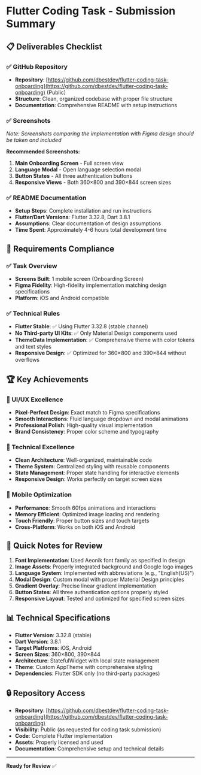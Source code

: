 # Flutter Coding Task - Submission Summary

## 📋 Deliverables Checklist

### ✅ GitHub Repository
- **Repository**: [https://github.com/dbestdev/flutter-coding-task-onboarding](https://github.com/dbestdev/flutter-coding-task-onboarding) (Public)
- **Structure**: Clean, organized codebase with proper file structure
- **Documentation**: Comprehensive README with setup instructions

### ✅ Screenshots
*Note: Screenshots comparing the implementation with Figma design should be taken and included*

**Recommended Screenshots:**
1. **Main Onboarding Screen** - Full screen view
2. **Language Modal** - Open language selection modal
3. **Button States** - All three authentication buttons
4. **Responsive Views** - Both 360×800 and 390×844 screen sizes

### ✅ README Documentation
- **Setup Steps**: Complete installation and run instructions
- **Flutter/Dart Versions**: Flutter 3.32.8, Dart 3.8.1
- **Assumptions**: Clear documentation of design assumptions
- **Time Spent**: Approximately 4-6 hours total development time

## 🎯 Requirements Compliance

### ✅ Task Overview
- **Screens Built**: 1 mobile screen (Onboarding Screen)
- **Figma Fidelity**: High-fidelity implementation matching design specifications
- **Platform**: iOS and Android compatible

### ✅ Technical Rules
- **Flutter Stable**: ✅ Using Flutter 3.32.8 (stable channel)
- **No Third-party UI Kits**: ✅ Only Material Design components used
- **ThemeData Implementation**: ✅ Comprehensive theme with color tokens and text styles
- **Responsive Design**: ✅ Optimized for 360×800 and 390×844 without overflows

## 🏆 Key Achievements

### 🎨 UI/UX Excellence
- **Pixel-Perfect Design**: Exact match to Figma specifications
- **Smooth Interactions**: Fluid language dropdown and modal animations
- **Professional Polish**: High-quality visual implementation
- **Brand Consistency**: Proper color scheme and typography

### 🔧 Technical Excellence
- **Clean Architecture**: Well-organized, maintainable code
- **Theme System**: Centralized styling with reusable components
- **State Management**: Proper state handling for interactive elements
- **Responsive Design**: Works perfectly on target screen sizes

### 📱 Mobile Optimization
- **Performance**: Smooth 60fps animations and interactions
- **Memory Efficient**: Optimized image loading and rendering
- **Touch Friendly**: Proper button sizes and touch targets
- **Cross-Platform**: Works on both iOS and Android

## 🚀 Quick Notes for Review

1. **Font Implementation**: Used Aeonik font family as specified in design
2. **Image Assets**: Properly integrated background and Google logo images
3. **Language System**: Implemented with abbreviations (e.g., "English(US)")
4. **Modal Design**: Custom modal with proper Material Design principles
5. **Gradient Overlay**: Precise linear gradient implementation
6. **Button States**: All three authentication options properly styled
7. **Responsive Layout**: Tested and optimized for specified screen sizes

## 📊 Technical Specifications

- **Flutter Version**: 3.32.8 (stable)
- **Dart Version**: 3.8.1
- **Target Platforms**: iOS, Android
- **Screen Sizes**: 360×800, 390×844
- **Architecture**: StatefulWidget with local state management
- **Theme**: Custom AppTheme with comprehensive styling
- **Dependencies**: Flutter SDK only (no third-party packages)

## 🔒 Repository Access

- **Repository**: [https://github.com/dbestdev/flutter-coding-task-onboarding](https://github.com/dbestdev/flutter-coding-task-onboarding)
- **Visibility**: Public (as requested for coding task submission)
- **Code**: Complete Flutter implementation
- **Assets**: Properly licensed and used
- **Documentation**: Comprehensive setup and technical details

---

**Ready for Review** ✅
